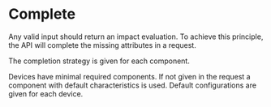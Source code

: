 # Complete

Any valid input should return an impact evaluation. 
To achieve this principle, the API will complete the missing attributes in a request.

The completion strategy is given for each component.

Devices have minimal required components. If not given in the request a component with default characteristics is used.
Default configurations are given for each device.